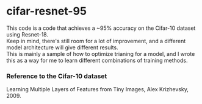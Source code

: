 # cifar-resnet-95
This code is a code that achieves a ~95% accuracy on the Cifar-10 dataset using Resnet-18. \
Keep in mind, there's still room for a lot of improvement, and a different model architecture will give different results.\
This is mainly a sample of how to optimize trianing for a model, and I wrote this as a way for me to learn different combinations of training methods.

### Reference to the Cifar-10 dataset
Learning Multiple Layers of Features from Tiny Images, Alex Krizhevsky, 2009.
